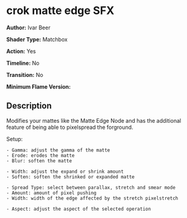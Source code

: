 # crok matte edge SFX

**Author:** Ivar Beer

**Shader Type:** Matchbox

**Action:** Yes

**Timeline:** No

**Transition:** No

**Minimum Flame Version:** 


## Description
Modifies your mattes like the Matte Edge Node and has the additional feature of being able to pixelspread the forground.

Setup:

    - Gamma: adjust the gamma of the matte
    - Erode: erodes the matte
    - Blur: soften the matte

    - Width: adjust the expand or shrink amount
    - Soften: soften the shrinked or expanded matte

    - Spread Type: select between parallax, stretch and smear mode
    - Amount: amount of pixel pushing
    - Width: width of the edge affected by the stretch pixelstretch

    - Aspect: adjust the aspect of the selected operation
